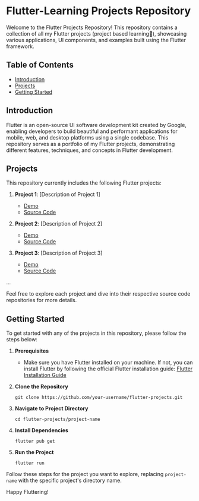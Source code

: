 # Flutter-Learning Projects Repository

Welcome to the Flutter Projects Repository! This repository contains a collection of all my Flutter projects (project based learning📲), showcasing various applications, UI components, and examples built using the Flutter framework.

## Table of Contents

- [Introduction](#introduction)
- [Projects](#projects)
- [Getting Started](#getting-started)


## Introduction

Flutter is an open-source UI software development kit created by Google, enabling developers to build beautiful and performant applications for mobile, web, and desktop platforms using a single codebase. This repository serves as a portfolio of my Flutter projects, demonstrating different features, techniques, and concepts in Flutter development.

## Projects

This repository currently includes the following Flutter projects:

1. **Project 1**: [Description of Project 1]
   - [Demo](link-to-demo)
   - [Source Code](link-to-source-code)

2. **Project 2**: [Description of Project 2]
   - [Demo](link-to-demo)
   - [Source Code](link-to-source-code)

3. **Project 3**: [Description of Project 3]
   - [Demo](link-to-demo)
   - [Source Code](link-to-source-code)

...

Feel free to explore each project and dive into their respective source code repositories for more details.

## Getting Started

To get started with any of the projects in this repository, please follow the steps below:

1. **Prerequisites**
   - Make sure you have Flutter installed on your machine. If not, you can install Flutter by following the official Flutter installation guide: [Flutter Installation Guide](https://flutter.dev/docs/get-started/install)

2. **Clone the Repository**
   ```
   git clone https://github.com/your-username/flutter-projects.git
   ```

3. **Navigate to Project Directory**
   ```
   cd flutter-projects/project-name
   ```

4. **Install Dependencies**
   ```
   flutter pub get
   ```

5. **Run the Project**
   ```
   flutter run
   ```

Follow these steps for the project you want to explore, replacing `project-name` with the specific project's directory name.


Happy Fluttering!

